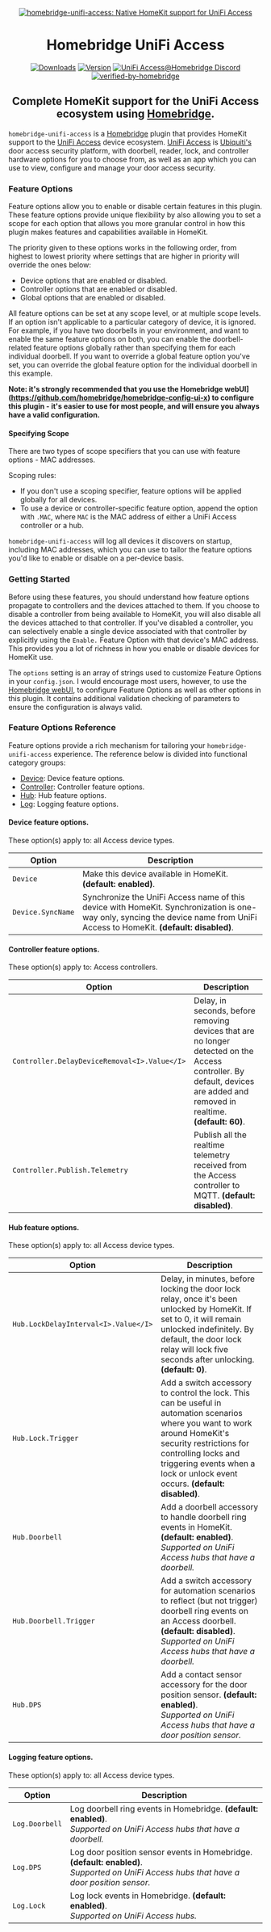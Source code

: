 <SPAN ALIGN="CENTER" STYLE="text-align:center">
<DIV ALIGN="CENTER" STYLE="text-align:center">

[![homebridge-unifi-access: Native HomeKit support for UniFi Access](https://raw.githubusercontent.com/hjdhjd/homebridge-unifi-access/main/images/homebridge-unifi-access.svg)](https://github.com/hjdhjd/homebridge-unifi-access)

# Homebridge UniFi Access

[![Downloads](https://img.shields.io/npm/dt/homebridge-unifi-access?color=%230559C9&logo=icloud&logoColor=%23FFFFFF&style=for-the-badge)](https://www.npmjs.com/package/homebridge-unifi-access)
[![Version](https://img.shields.io/npm/v/homebridge-unifi-access?color=%230559C9&label=Latest%20Version&logo=ubiquiti&logoColor=%23FFFFFF&style=for-the-badge)](https://www.npmjs.com/package/homebridge-unifi-access)
[![UniFi Access@Homebridge Discord](https://img.shields.io/discord/432663330281226270?color=0559C9&label=Discord&logo=discord&logoColor=%23FFFFFF&style=for-the-badge)](https://discord.gg/QXqfHEW)
[![verified-by-homebridge](https://img.shields.io/badge/homebridge-verified-blueviolet?color=%23491F59&style=for-the-badge&logoColor=%23FFFFFF&logo=homebridge)](https://github.com/homebridge/homebridge/wiki/Verified-Plugins)

## Complete HomeKit support for the UniFi Access ecosystem using [Homebridge](https://homebridge.io).
</DIV>
</SPAN>

`homebridge-unifi-access` is a [Homebridge](https://homebridge.io) plugin that provides HomeKit support to the [UniFi Access](https://ui.com/door-access) device ecosystem. [UniFi Access](https://ui.com/door-access) is [Ubiquiti's](https://www.ui.com) door access security platform, with doorbell, reader, lock, and controller hardware options for you to choose from, as well as an app which you can use to view, configure and manage your door access security.

### Feature Options

Feature options allow you to enable or disable certain features in this plugin. These feature options provide unique flexibility by also allowing you to set a scope for each option that allows you more granular control in how this plugin makes features and capabilities available in HomeKit.

The priority given to these options works in the following order, from highest to lowest priority where settings that are higher in priority will override the ones below:

  * Device options that are enabled or disabled.
  * Controller options that are enabled or disabled.
  * Global options that are enabled or disabled.

All feature options can be set at any scope level, or at multiple scope levels. If an option isn't applicable to a particular category of device, it is ignored. For example, if you have two doorbells in your environment, and want to enable the same feature options on both, you can enable the doorbell-related feature options globally rather than specifying them for each individual doorbell. If you want to override a global feature option you've set, you can override the global feature option for the individual doorbell in this example.

**Note: it's strongly recommended that you use the Homebridge webUI](https://github.com/homebridge/homebridge-config-ui-x) to configure this plugin - it's easier to use for most people, and will ensure you always have a valid configuration.**

#### Specifying Scope
There are two types of scope specifiers that you can use with feature options - MAC addresses.

Scoping rules:

  * If you don't use a scoping specifier, feature options will be applied globally for all devices.
  * To use a device or controller-specific feature option, append the option with `.MAC`, where `MAC` is the MAC address of either a UniFi Access controller or a hub.

`homebridge-unifi-access` will log all devices it discovers on startup, including MAC addresses, which you can use to tailor the feature options you'd like to enable or disable on a per-device basis.

### Getting Started
Before using these features, you should understand how feature options propagate to controllers and the devices attached to them. If you choose to disable a controller from being available to HomeKit, you will also disable all the devices attached to that controller. If you've disabled a controller, you can selectively enable a single device associated with that controller by explicitly using the `Enable.` Feature Option with that device's MAC address. This provides you a lot of richness in how you enable or disable devices for HomeKit use.

The `options` setting is an array of strings used to customize Feature Options in your `config.json`. I would encourage most users, however, to use the [Homebridge webUI](https://github.com/homebridge/homebridge-config-ui-x), to configure Feature Options as well as other options in this plugin. It contains additional validation checking of parameters to ensure the configuration is always valid.

### <A NAME="reference"></A>Feature Options Reference
Feature options provide a rich mechanism for tailoring your `homebridge-unifi-access` experience. The reference below is divided into functional category groups:

 * [Device](#device): Device feature options.
 * [Controller](#controller): Controller feature options.
 * [Hub](#hub): Hub feature options.
 * [Log](#log): Logging feature options.

#### <A NAME="device"></A>Device feature options.

These option(s) apply to: all Access device types.

| Option                                           | Description
|--------------------------------------------------|------------------------------------------------------------------------------------------------------------------------------------------------------------------------------------
| `Device`                                         | Make this device available in HomeKit. **(default: enabled)**.
| `Device.SyncName`                                | Synchronize the UniFi Access name of this device with HomeKit. Synchronization is one-way only, syncing the device name from UniFi Access to HomeKit. **(default: disabled)**.

#### <A NAME="controller"></A>Controller feature options.

These option(s) apply to: Access controllers.

| Option                                           | Description
|--------------------------------------------------|------------------------------------------------------------------------------------------------------------------------------------------------------------------------------------
| `Controller.DelayDeviceRemoval<I>.Value</I>`     | Delay, in seconds, before removing devices that are no longer detected on the Access controller. By default, devices are added and removed in realtime. **(default: 60)**.
| `Controller.Publish.Telemetry`                   | Publish all the realtime telemetry received from the Access controller to MQTT. **(default: disabled)**.

#### <A NAME="hub"></A>Hub feature options.

These option(s) apply to: all Access device types.

| Option                                           | Description
|--------------------------------------------------|------------------------------------------------------------------------------------------------------------------------------------------------------------------------------------
| `Hub.LockDelayInterval<I>.Value</I>`             | Delay, in minutes, before locking the door lock relay, once it's been unlocked by HomeKit. If set to 0, it will remain unlocked indefinitely. By default, the door lock relay will lock five seconds after unlocking. **(default: 0)**.
| `Hub.Lock.Trigger`                               | Add a switch accessory to control the lock. This can be useful in automation scenarios where you want to work around HomeKit's security restrictions for controlling locks and triggering events when a lock or unlock event occurs. **(default: disabled)**.
| `Hub.Doorbell`                                   | Add a doorbell accessory to handle doorbell ring events in HomeKit. **(default: enabled)**. <BR>*Supported on UniFi Access hubs that have a doorbell.*
| `Hub.Doorbell.Trigger`                           | Add a switch accessory for automation scenarios to reflect (but not trigger) doorbell ring events on an Access doorbell. **(default: disabled)**. <BR>*Supported on UniFi Access hubs that have a doorbell.*
| `Hub.DPS`                                        | Add a contact sensor accessory for the door position sensor. **(default: enabled)**. <BR>*Supported on UniFi Access hubs that have a door position sensor.*

#### <A NAME="log"></A>Logging feature options.

These option(s) apply to: all Access device types.

| Option                                           | Description
|--------------------------------------------------|------------------------------------------------------------------------------------------------------------------------------------------------------------------------------------
| `Log.Doorbell`                                   | Log doorbell ring events in Homebridge. **(default: enabled)**. <BR>*Supported on UniFi Access hubs that have a doorbell.*
| `Log.DPS`                                        | Log door position sensor events in Homebridge. **(default: enabled)**. <BR>*Supported on UniFi Access hubs that have a door position sensor.*
| `Log.Lock`                                       | Log lock events in Homebridge. **(default: enabled)**. <BR>*Supported on UniFi Access hubs.*

